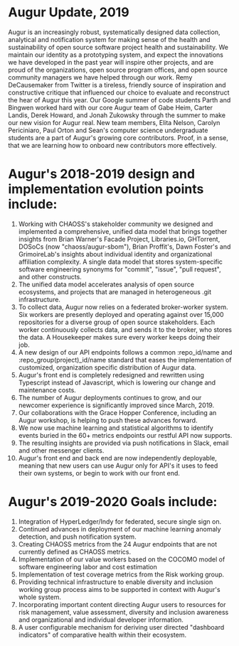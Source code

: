 # Augur Update, 2019
Augur is an increasingly robust, systematically designed data collection, analytical and notification system for making sense of the health and sustainability of open source software project health and sustainability. We maintain our identity as a prototyping system, and expect the innovations we have developed in the past year will inspire other projects, and are proud of the organizations, open source program offices, and open source community managers we have helped through our work. Remy DeCausemaker from Twitter is a tireless, friendly source of inspiration and constructive critique that influenced our choice to evaluate and reconstruct the hear of Augur this year. Our Google summer of code students Parth and Bingwen worked hard with our core Augur team of Gabe Heim, Carter Landis, Derek Howard, and Jonah Zukowsky through the summer to make our new vision for Augur real. New team members, Elita Nelson, Carolyn Periciniaro, Paul Orton and Sean's computer science undergraduate students are a part of Augur's growing core contributors. Proof, in a sense, that we are learning how to onboard new contributors more effectively. 

# Augur's 2018-2019 design and implementation evolution points include: 
1. Working with CHAOSS's stakeholder community we designed and implemented a comprehensive, unified data model that brings together insights from Brian Warner's Facade Project, Libraries.io, GHTorrent, DOSoCs (now "chaoss/augur-sbom"), Brian Proffit's, Dawn Foster's and GrimoireLab's insights about individual identity and organizational affiliation complexity. A single data model that stores system-specific software engineering synonyms for "commit", "issue", "pull request", and other constructs. 
2. The unified data model accelerates analysis of open source ecosystems, and projects that are managed in heterogeneous .git infrastructure. 
3. To collect data, Augur now relies on a federated broker-worker system. Six workers are presently deployed and operating against over 15,000 repositories for a diverse group of open source stakeholders. Each worker continuously collects data, and sends it to the broker, who stores the data. A Housekeeper makes sure every worker keeps doing their job. 
4. A new design of our API endpoints follows a common :repo_id/name and :repo_group(project)_id/name standard that eases the implementation of customized, organization specific distribution of Augur data. 
5. Augur's front end is completely redesigned and rewritten using Typescript instead of Javascript, which is lowering our change and maintenance costs. 
6. The number of Augur deployments continues to grow, and our newcomer experience is significantly improved since March, 2019. 
7. Our collaborations with the Grace Hopper Conference, including an Augur workshop, is helping to push these advances forward.
8. We now use machine learning and statistical algorithms to identify events buried in the 60+ metrics endpoints our restful API now supports. 
9. The resulting insights are provided via push notifications in Slack, email and other messenger clients.  
10. Augur's front end and back end are now independently deployable, meaning that new users can use Augur only for API's it uses to feed their own systems, or begin to work with our front end. 

# Augur's 2019-2020 Goals include: 
1. Integration of HyperLedger/Indy for federated, secure single sign on. 
2. Continued advances in deployment of our machine learning anomaly detection, and push notification system. 
3. Creating CHAOSS metrics from the 24 Augur endpoints that are not currently defined as CHAOSS metrics. 
4. Implementation of our value workers based on the COCOMO model of software engineering labor and cost estimation
5. Implementation of test coverage metrics from the Risk working group. 
6. Providing technical infrastructure to enable diversity and inclusion working group process aims to be supported in context with Augur's whole system. 
7. Incorporating important content directing Augur users to resources for risk management, value assessment, diversity and inclusion awareness and organizational and individual developer information. 
8. A user configurable mechanism for deriving user directed "dashboard indicators" of comparative health within their ecosystem. 
